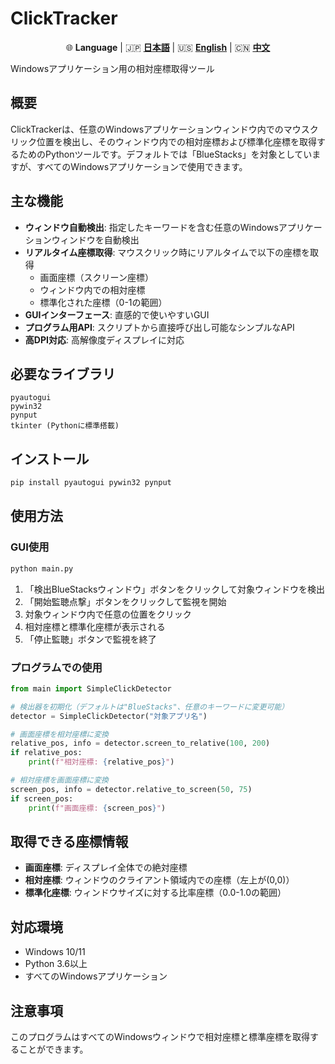 # ClickTracker

<p align="center">
  🌐 <strong>Language</strong> | 🇯🇵 <a href="./README.md"><strong>日本語</strong></a> | 🇺🇸 <a href="./README_en.md"><strong>English</strong></a> | 🇨🇳 <a href="./README_ch.md"><strong>中文</strong></a>
</p>

Windowsアプリケーション用の相対座標取得ツール

## 概要

ClickTrackerは、任意のWindowsアプリケーションウィンドウ内でのマウスクリック位置を検出し、そのウィンドウ内での相対座標および標準化座標を取得するためのPythonツールです。デフォルトでは「BlueStacks」を対象としていますが、すべてのWindowsアプリケーションで使用できます。

## 主な機能

- **ウィンドウ自動検出**: 指定したキーワードを含む任意のWindowsアプリケーションウィンドウを自動検出
- **リアルタイム座標取得**: マウスクリック時にリアルタイムで以下の座標を取得
  - 画面座標（スクリーン座標）
  - ウィンドウ内での相対座標
  - 標準化された座標（0-1の範囲）
- **GUIインターフェース**: 直感的で使いやすいGUI
- **プログラム用API**: スクリプトから直接呼び出し可能なシンプルなAPI
- **高DPI対応**: 高解像度ディスプレイに対応

## 必要なライブラリ

```
pyautogui
pywin32
pynput
tkinter (Pythonに標準搭載)
```

## インストール

```bash
pip install pyautogui pywin32 pynput
```

## 使用方法

### GUI使用

```bash
python main.py
```

1. 「検出BlueStacksウィンドウ」ボタンをクリックして対象ウィンドウを検出
2. 「開始監聴点撃」ボタンをクリックして監視を開始
3. 対象ウィンドウ内で任意の位置をクリック
4. 相対座標と標準化座標が表示される
5. 「停止監聴」ボタンで監視を終了

### プログラムでの使用

```python
from main import SimpleClickDetector

# 検出器を初期化（デフォルトは"BlueStacks"、任意のキーワードに変更可能）
detector = SimpleClickDetector("対象アプリ名")

# 画面座標を相対座標に変換
relative_pos, info = detector.screen_to_relative(100, 200)
if relative_pos:
    print(f"相対座標: {relative_pos}")

# 相対座標を画面座標に変換
screen_pos, info = detector.relative_to_screen(50, 75)
if screen_pos:
    print(f"画面座標: {screen_pos}")
```

## 取得できる座標情報

- **画面座標**: ディスプレイ全体での絶対座標
- **相対座標**: ウィンドウのクライアント領域内での座標（左上が(0,0)）
- **標準化座標**: ウィンドウサイズに対する比率座標（0.0-1.0の範囲）

## 対応環境

- Windows 10/11
- Python 3.6以上
- すべてのWindowsアプリケーション

## 注意事項

このプログラムはすべてのWindowsウィンドウで相対座標と標準座標を取得することができます。
